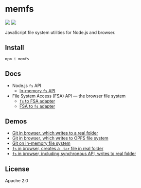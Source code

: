 # memfs

[![][chat-badge]][chat] [![][npm-badge]][npm-url]

[chat]: https://onp4.com/@vadim/~memfs
[chat-badge]: https://img.shields.io/badge/Chat-%F0%9F%92%AC-green?style=flat&logo=chat&link=https://onp4.com/@vadim/~memfs
[npm-url]: https://www.npmjs.com/package/memfs
[npm-badge]: https://img.shields.io/npm/v/memfs.svg

JavaScript file system utilities for Node.js and browser.


## Install

```shell
npm i memfs
```


## Docs

- Node.js `fs` API
  - [In-memory `fs` API](./docs/node/index.md)
- File System Access (FSA) API &mdash; the browser file system
  - [`fs` to FSA adapter](./docs/fsa/fs-to-fsa.md)
  - [FSA to `fs` adapter](./docs/fsa/fsa-to-fs.md)


## Demos

- [Git in browser, which writes to a real folder](demo/git-fsa/README.md)
- [Git in browser, which writes to OPFS file system](demo/git-opfs/README.md)
- [Git on in-memory file system](demo/git/README.md)
- [`fs` in browser, creates a `.tar` file in real folder](demo/fsa-to-node-zipfile/README.md)
- [`fs` in browser, including synchronous API, writes to real folder](demo/fsa-to-node-sync-tests/README.md)


## License

Apache 2.0
